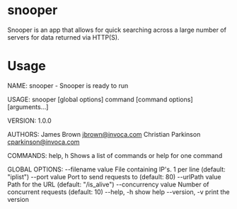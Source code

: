 # snooper

Snooper is an app that allows for quick searching across a large number of servers for data returned via HTTP(S). 

# Usage

NAME:
   snooper - Snooper is ready to run

USAGE:
   snooper [global options] command [command options] [arguments...]

VERSION:
   1.0.0

AUTHORS:
   James Brown <jbrown@invoca.com>
   Christian Parkinson <cparkinson@invoca.com>

COMMANDS:
     help, h  Shows a list of commands or help for one command

GLOBAL OPTIONS:
   --filename value     File containing IP's. 1 per line (default: "iplist")
   --port value         Port to send requests to (default: 80)
   --urlPath value      Path for the URL (default: "/is_alive")
   --concurrency value  Number of concurrent requests (default: 10)
   --help, -h           show help
   --version, -v        print the version
